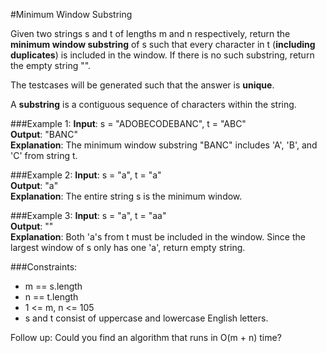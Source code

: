 #Minimum Window Substring

Given two strings s and t of lengths m and n respectively, return the **minimum window substring** of s such that every
character in t (**including duplicates**) is included in the window. If there is no such substring, return the empty
string "".

The testcases will be generated such that the answer is **unique**.

A **substring** is a contiguous sequence of characters within the string.

###Example 1:
**Input**: s = "ADOBECODEBANC", t = "ABC"  
**Output**: "BANC"  
**Explanation**: The minimum window substring "BANC" includes 'A', 'B', and 'C' from string t.

###Example 2:
**Input**: s = "a", t = "a"  
**Output**: "a"  
**Explanation**: The entire string s is the minimum window.

###Example 3:
**Input**: s = "a", t = "aa"  
**Output**: ""  
**Explanation**: Both 'a's from t must be included in the window. Since the largest window of s only has one 'a', return
empty string.

###Constraints:

* m == s.length
* n == t.length
* 1 <= m, n <= 105
* s and t consist of uppercase and lowercase English letters.

Follow up: Could you find an algorithm that runs in O(m + n) time?

